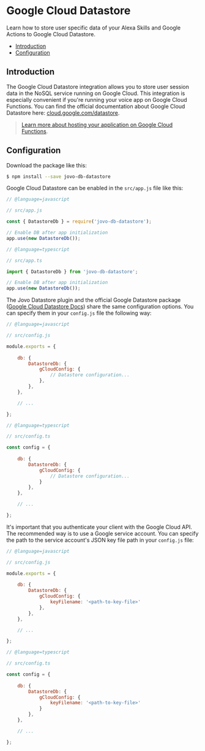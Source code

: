 # Google Cloud Datastore

Learn how to store user specific data of your Alexa Skills and Google Actions to Google Cloud Datastore.

* [Introduction](#introduction)
* [Configuration](#configuration)


## Introduction

The Google Cloud Datastore integration allows you to store user session data in the NoSQL service running on Google Cloud. This integration is especially convenient if you're running your voice app on Google Cloud Functions. You can find the official documentation about Google Cloud Datastore here: [cloud.google.com/datastore](https://cloud.google.com/datastore/).

> [Learn more about hosting your application on Google Cloud Functions](../../configuration/hosting/google-cloud-functions.md '../hosting/google-cloud-functions').

## Configuration

Download the package like this:

```sh
$ npm install --save jovo-db-datastore
```

Google Cloud Datastore can be enabled in the `src/app.js` file like this:

```javascript
// @language=javascript

// src/app.js

const { DatastoreDb } = require('jovo-db-datastore');

// Enable DB after app initialization
app.use(new DatastoreDb());

// @language=typescript

// src/app.ts

import { DatastoreDb } from 'jovo-db-datastore';

// Enable DB after app initialization
app.use(new DatastoreDb());
```

The Jovo Datastore plugin and the official Google Datastore package ([Google Cloud Datastore Docs](https://googleapis.dev/nodejs/datastore/5.0.5/Datastore.html)) share the same configuration options. You can specify them in your `config.js` file the following way:

```javascript
// @language=javascript

// src/config.js

module.exports = {
    
    db: {
        DatastoreDb: {
            gCloudConfig: {
				// Datastore configuration...
			},
        },
    },

    // ...

};

// @language=typescript

// src/config.ts

const config = {
    
    db: {
        DatastoreDb: {
            gCloudConfig: {
				// Datastore configuration...
			}
        },
    },

    // ...

};
```

It's important that you authenticate your client with the Google Cloud API. The recommended way is to use a Google service account. You can specify the path to the service account's JSON key file path in your `config.js` file:

```javascript
// @language=javascript

// src/config.js

module.exports = {
    
    db: {
        DatastoreDb: {
            gCloudConfig: {
				keyFilename: '<path-to-key-file>'
			},
        },
    },

    // ...

};

// @language=typescript

// src/config.ts

const config = {
    
    db: {
        DatastoreDb: {
            gCloudConfig: {
				keyFilename: '<path-to-key-file>'
			}
        },
    },

    // ...

};
```

<!--[metadata]: {"description": "Learn how to store user specific data of your Alexa Skills and Google Actions to Google Cloud Datastore.",
"route": "databases/google-datastore" }-->